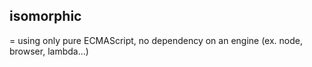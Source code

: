 ## isomorphic

= using only pure ECMAScript, no dependency on an engine (ex. node, browser, lambda...)
